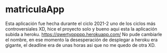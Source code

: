 # matriculaApp
Esta aplicación fue hecha durante el ciclo 2021-2 uno de los ciclos más controversiales XD, hice el proyecto solo y bueno aqui esta la aplicación subida a heroku.
https://qwertyppppp.herokuapp.com/
No pude cambiarle el nombre, en ese momento la desesperación de desplegar a heroku era gigante, el deadline era de unas horas asi que no me quedo de otra XD.
